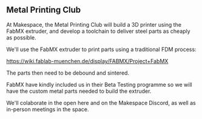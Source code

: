 ## Metal Printing Club

At Makespace, the Metal Printing Club will build a 3D printer using the FabMX extruder, and develop a toolchain to deliver steel parts as cheaply as possible.

We'll use the FabMX extruder to print parts using a traditional FDM process:

https://wiki.fablab-muenchen.de/display/FABMX/Project+FabMX

The parts then need to be debound and sintered.

FabMX have kindly included us in their Beta Testing programme so we will have the custom metal parts needed to build the extruder.

We'll colaborate in the open here and on the Makespace Discord, as well as in-person meetings in the space.

<!--

**Here are some ideas to get you started:**

🙋‍♀️ A short introduction - what is your organization all about?
🌈 Contribution guidelines - how can the community get involved?
👩‍💻 Useful resources - where can the community find your docs? Is there anything else the community should know?
🍿 Fun facts - what does your team eat for breakfast?
🧙 Remember, you can do mighty things with the power of [Markdown](https://docs.github.com/github/writing-on-github/getting-started-with-writing-and-formatting-on-github/basic-writing-and-formatting-syntax)
-->
